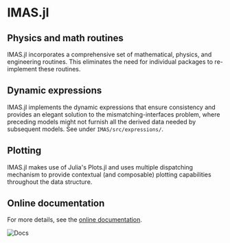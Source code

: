 # IMAS.jl

## Physics and math routines
IMAS.jl incorporates a comprehensive set of mathematical, physics, and engineering routines. This eliminates the need for individual packages to re-implement these routines.

## Dynamic expressions
IMAS.jl implements the dynamic expressions that ensure consistency and provides an elegant solution to the mismatching-interfaces problem, where preceding models might not furnish all the derived data needed by subsequent models. See under `IMAS/src/expressions/`.

## Plotting
IMAS.jl makes use of Julia's Plots.jl and uses multiple dispatching mechanism to provide contextual (and composable) plotting capabilities throughout the data structure.

## Online documentation
For more details, see the [online documentation](https://projecttorreypines.github.io/IMAS.jl/dev).

![Docs](https://github.com/ProjectTorreyPines/IMAS.jl/actions/workflows/make_docs.yml/badge.svg)
